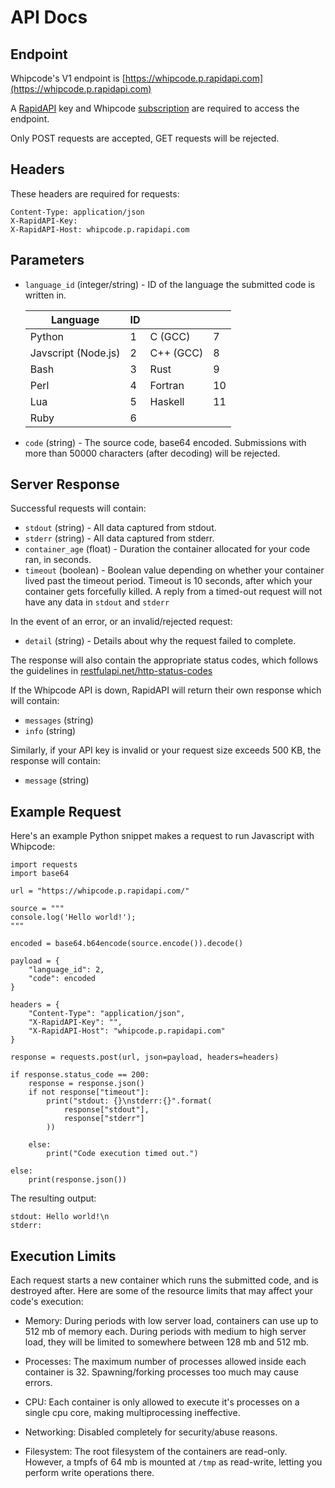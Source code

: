 # API Docs


## Endpoint

Whipcode's V1 endpoint is [https://whipcode.p.rapidapi.com](https://whipcode.p.rapidapi.com)

A [RapidAPI](https://rapidapi.com) key and Whipcode [subscription](https://rapidapi.com/Whipcode/api/whipcode/pricing) are required to access the endpoint.

Only POST requests are accepted, GET requests will be rejected.

## Headers

These headers are required for requests:
```text
Content-Type: application/json
X-RapidAPI-Key: 
X-RapidAPI-Host: whipcode.p.rapidapi.com
```

## Parameters

- `language_id` (integer/string) - ID of the language the submitted code is written in.

    |Language|ID|||
    |--|--|--|--|
    |Python|1|C (GCC)|7|
    |Javscript (Node.js)|2|C++ (GCC)|8|
    |Bash|3|Rust|9|
    |Perl|4|Fortran|10|
    |Lua|5|Haskell|11|
    |Ruby|6|||


- `code` (string) - The source code, base64 encoded. Submissions with more than 50000 characters (after decoding) will be rejected.

## Server Response

Successful requests will contain:
- `stdout` (string) - All data captured from stdout.
- `stderr` (string) - All data captured from stderr.
- `container_age` (float) - Duration the container allocated for your code ran, in seconds.
- `timeout` (boolean) - Boolean value depending on whether your container lived past the timeout period. Timeout is 10 seconds, after which your container gets forcefully killed. A reply from a timed-out request will not have any data in `stdout` and `stderr`

In the event of an error, or an invalid/rejected request:
- `detail` (string) - Details about why the request failed to complete.

The response will also contain the appropriate status codes, which follows the guidelines in [restfulapi.net/http-status-codes](https://restfulapi.net/http-status-codes/)

If the Whipcode API is down, RapidAPI will return their own response which will contain:
- `messages` (string)
- `info` (string)

Similarly, if your API key is invalid or your request size exceeds 500 KB, the response will contain:
- `message` (string)

## Example Request

Here's an example Python snippet makes a request to run Javascript with Whipcode:

```python3
import requests
import base64

url = "https://whipcode.p.rapidapi.com/"

source = """
console.log('Hello world!');
"""

encoded = base64.b64encode(source.encode()).decode()

payload = {
	"language_id": 2,
	"code": encoded
}

headers = {
	"Content-Type": "application/json",
	"X-RapidAPI-Key": "",
	"X-RapidAPI-Host": "whipcode.p.rapidapi.com"
}

response = requests.post(url, json=payload, headers=headers)

if response.status_code == 200:
    response = response.json()
    if not response["timeout"]:
        print("stdout: {}\nstderr:{}".format(
            response["stdout"],
            response["stderr"]
        ))
    
    else:
        print("Code execution timed out.")

else:
    print(response.json())
```

The resulting output:

```text
stdout: Hello world!\n 
stderr:
```

## Execution Limits

Each request starts a new container which runs the submitted code, and is destroyed after. Here are some of the resource limits that may affect your code's execution:

- Memory: During periods with low server load, containers can use up to 512 mb of memory each. During periods with medium to high server load, they will be limited to somewhere between 128 mb and 512 mb.

- Processes: The maximum number of processes allowed inside each container is 32. Spawning/forking processes too much may cause errors.

- CPU: Each container is only allowed to execute it's processes on a single cpu core, making multiprocessing ineffective.

- Networking: Disabled completely for security/abuse reasons.

- Filesystem: The root filesystem of the containers are read-only. However, a tmpfs of 64 mb is mounted at `/tmp` as read-write, letting you perform write operations there.
